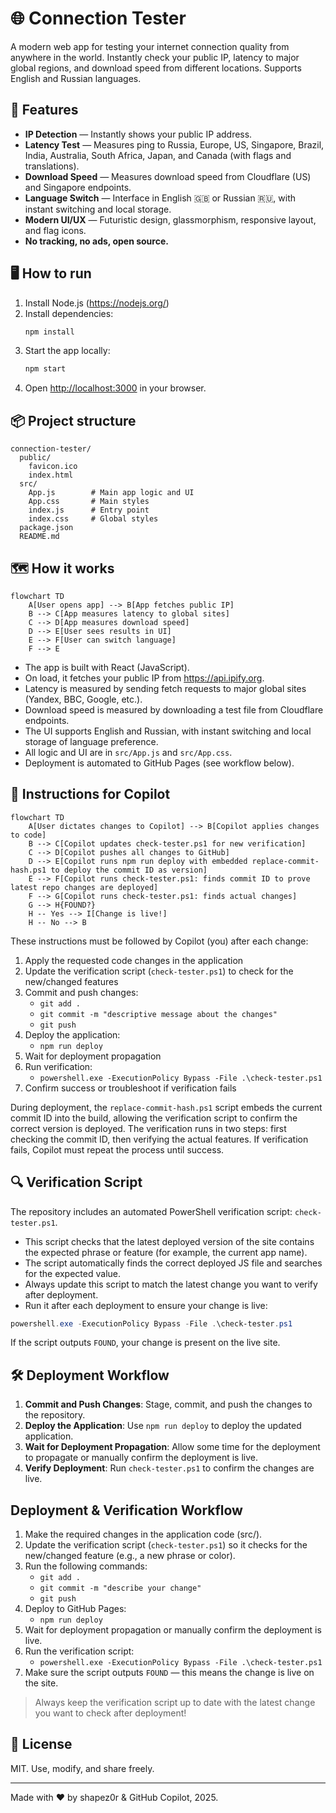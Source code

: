 # 🌐 Connection Tester

A modern web app for testing your internet connection quality from anywhere in the world. Instantly check your public IP, latency to major global regions, and download speed from different locations. Supports English and Russian languages.

## 🚀 Features

- **IP Detection** — Instantly shows your public IP address.
- **Latency Test** — Measures ping to Russia, Europe, US, Singapore, Brazil, India, Australia, South Africa, Japan, and Canada (with flags and translations).
- **Download Speed** — Measures download speed from Cloudflare (US) and Singapore endpoints.
- **Language Switch** — Interface in English 🇬🇧 or Russian 🇷🇺, with instant switching and local storage.
- **Modern UI/UX** — Futuristic design, glassmorphism, responsive layout, and flag icons.
- **No tracking, no ads, open source.**

## 🖥️ How to run

1. Install Node.js (https://nodejs.org/)
2. Install dependencies:
   ```bash
   npm install
   ```
3. Start the app locally:
   ```bash
   npm start
   ```
4. Open [http://localhost:3000](http://localhost:3000) in your browser.

## 📦 Project structure

```
connection-tester/
  public/
    favicon.ico
    index.html
  src/
    App.js        # Main app logic and UI
    App.css       # Main styles
    index.js      # Entry point
    index.css     # Global styles
  package.json
  README.md
```

## 🗺️ How it works

```mermaid
flowchart TD
    A[User opens app] --> B[App fetches public IP]
    B --> C[App measures latency to global sites]
    C --> D[App measures download speed]
    D --> E[User sees results in UI]
    E --> F[User can switch language]
    F --> E
```

- The app is built with React (JavaScript).
- On load, it fetches your public IP from https://api.ipify.org.
- Latency is measured by sending fetch requests to major global sites (Yandex, BBC, Google, etc.).
- Download speed is measured by downloading a test file from Cloudflare endpoints.
- The UI supports English and Russian, with instant switching and local storage of language preference.
- All logic and UI are in `src/App.js` and `src/App.css`.
- Deployment is automated to GitHub Pages (see workflow below).

## 🤖 Instructions for Copilot

```mermaid
flowchart TD
    A[User dictates changes to Copilot] --> B[Copilot applies changes to code]
    B --> C[Copilot updates check-tester.ps1 for new verification]
    C --> D[Copilot pushes all changes to GitHub]
    D --> E[Copilot runs npm run deploy with embedded replace-commit-hash.ps1 to deploy the commit ID as version]
    E --> F[Copilot runs check-tester.ps1: finds commit ID to prove latest repo changes are deployed]
    F --> G[Copilot runs check-tester.ps1: finds actual changes]
    G --> H{FOUND?}
    H -- Yes --> I[Change is live!]
    H -- No --> B
```

These instructions must be followed by Copilot (you) after each change:

1. Apply the requested code changes in the application
2. Update the verification script (`check-tester.ps1`) to check for the new/changed features
3. Commit and push changes:
   - `git add .`
   - `git commit -m "descriptive message about the changes"`
   - `git push`
4. Deploy the application:
   - `npm run deploy`
5. Wait for deployment propagation
6. Run verification:
   - `powershell.exe -ExecutionPolicy Bypass -File .\check-tester.ps1`
7. Confirm success or troubleshoot if verification fails

During deployment, the `replace-commit-hash.ps1` script embeds the current commit ID into the build, allowing the verification script to confirm the correct version is deployed. The verification runs in two steps: first checking the commit ID, then verifying the actual features. If verification fails, Copilot must repeat the process until success.

## 🔍 Verification Script

The repository includes an automated PowerShell verification script: `check-tester.ps1`.

- This script checks that the latest deployed version of the site contains the expected phrase or feature (for example, the current app name).
- The script automatically finds the correct deployed JS file and searches for the expected value.
- Always update this script to match the latest change you want to verify after deployment.
- Run it after each deployment to ensure your change is live:

```powershell
powershell.exe -ExecutionPolicy Bypass -File .\check-tester.ps1
```

If the script outputs `FOUND`, your change is present on the live site.

## 🛠️ Deployment Workflow

1. **Commit and Push Changes**: Stage, commit, and push the changes to the repository.
2. **Deploy the Application**: Use `npm run deploy` to deploy the updated application.
3. **Wait for Deployment Propagation**: Allow some time for the deployment to propagate or manually confirm the deployment is live.
4. **Verify Deployment**: Run `check-tester.ps1` to confirm the changes are live.

## Deployment & Verification Workflow

1. Make the required changes in the application code (src/).
2. Update the verification script (`check-tester.ps1`) so it checks for the new/changed feature (e.g., a new phrase or color).
3. Run the following commands:
   - `git add .`
   - `git commit -m "describe your change"`
   - `git push`
4. Deploy to GitHub Pages:
   - `npm run deploy`
5. Wait for deployment propagation or manually confirm the deployment is live.
6. Run the verification script:
   - `powershell.exe -ExecutionPolicy Bypass -File .\check-tester.ps1`
7. Make sure the script outputs `FOUND` — this means the change is live on the site.

> Always keep the verification script up to date with the latest change you want to check after deployment!

## 📝 License

MIT. Use, modify, and share freely.

---

Made with ❤️ by shapez0r & GitHub Copilot, 2025.